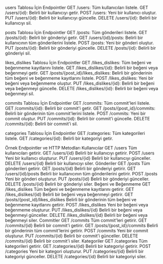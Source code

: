 users Tablosu İçin Endpointler
GET /users: Tüm kullanıcıları listele.
GET /users/{id}: Belirli bir kullanıcıyı getir.
POST /users: Yeni bir kullanıcı oluştur.
PUT /users/{id}: Belirli bir kullanıcıyı güncelle.
DELETE /users/{id}: Belirli bir kullanıcıyı sil.

posts Tablosu İçin Endpointler
GET /posts: Tüm gönderileri listele.
GET /posts/{id}: Belirli bir gönderiyi getir.
GET /users/{id}/posts: Belirli bir kullanıcının tüm gönderilerini listele.
POST /posts: Yeni bir gönderi oluştur.
PUT /posts/{id}: Belirli bir gönderiyi güncelle.
DELETE /posts/{id}: Belirli bir gönderiyi sil.

likes_dislikes Tablosu İçin Endpointler
GET /likes_dislikes: Tüm beğeni ve beğenmeme kayıtlarını listele.
GET /likes_dislikes/{id}: Belirli bir beğeni veya beğenmeyi getir.
GET /posts/{post_id}/likes_dislikes: Belirli bir gönderinin tüm beğeni ve beğenmeme kayıtlarını listele.
POST /likes_dislikes: Yeni bir beğeni veya beğenmeme oluştur.
PUT /likes_dislikes/{id}: Belirli bir beğeni veya beğenmeyi güncelle.
DELETE /likes_dislikes/{id}: Belirli bir beğeni veya beğenmeyi sil.

commits Tablosu İçin Endpointler
GET /commits: Tüm commit'leri listele.
GET /commits/{id}: Belirli bir commit'i getir.
GET /posts/{post_id}/commits: Belirli bir gönderinin tüm commit'lerini listele.
POST /commits: Yeni bir commit oluştur.
PUT /commits/{id}: Belirli bir commit'i güncelle.
DELETE /commits/{id}: Belirli bir commit'i sil.

categories Tablosu İçin Endpointler
GET /categories: Tüm kategorileri listele.
GET /categories/{id}: Belirli bir kategoriyi getir.



Örnek Endpointler ve HTTP Metodları
Kullanıcılar
GET /users
Tüm kullanıcıları getirir.
GET /users/{id}
Belirli bir kullanıcıyı getirir.
POST /users
Yeni bir kullanıcı oluşturur.
PUT /users/{id}
Belirli bir kullanıcıyı günceller.
DELETE /users/{id}
Belirli bir kullanıcıyı siler.
Gönderiler
GET /posts
Tüm gönderileri getirir.
GET /posts/{id}
Belirli bir gönderiyi getirir.
GET /users/{id}/posts
Belirli bir kullanıcının tüm gönderilerini getirir.
POST /posts
Yeni bir gönderi oluşturur.
PUT /posts/{id}
Belirli bir gönderiyi günceller.
DELETE /posts/{id}
Belirli bir gönderiyi siler.
Beğeni ve Beğenmeme
GET /likes_dislikes
Tüm beğeni ve beğenmeme kayıtlarını getirir.
GET /likes_dislikes/{id}
Belirli bir beğeni veya beğenmeyi getirir.
GET /posts/{post_id}/likes_dislikes
Belirli bir gönderinin tüm beğeni ve beğenmeme kayıtlarını getirir.
POST /likes_dislikes
Yeni bir beğeni veya beğenmeme oluşturur.
PUT /likes_dislikes/{id}
Belirli bir beğeni veya beğenmeyi günceller.
DELETE /likes_dislikes/{id}
Belirli bir beğeni veya beğenmeyi siler.
Commitler
GET /commits
Tüm commit'leri getirir.
GET /commits/{id}
Belirli bir commit'i getirir.
GET /posts/{post_id}/commits
Belirli bir gönderinin tüm commit'lerini getirir.
POST /commits
Yeni bir commit oluşturur.
PUT /commits/{id}
Belirli bir commit'i günceller.
DELETE /commits/{id}
Belirli bir commit'i siler.
Kategoriler
GET /categories
Tüm kategorileri getirir.
GET /categories/{id}
Belirli bir kategoriyi getirir.
POST /categories
Yeni bir kategori oluşturur.
PUT /categories/{id}
Belirli bir kategoriyi günceller.
DELETE /categories/{id}
Belirli bir kategoriyi siler.